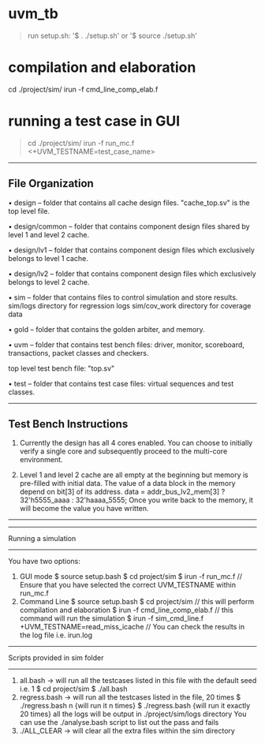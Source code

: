 # uvm_tb
> run setup.sh:   '$ . ./setup.sh' or '$ source ./setup.sh'

# compilation and elaboration
  cd ./project/sim/
  irun -f cmd_line_comp_elab.f

# running a test case in GUI
> cd ./project/sim/
> irun -f run_mc.f <+UVM_TESTNAME=test_case_name>

***************
## File Organization
• design – folder that contains all cache design files. "cache_top.sv" is the top level file.

• design/common – folder that contains component design files shared by level 1 and level 2 cache.

• design/lv1 – folder that contains component design files which exclusively belongs to level 1 cache.

• design/lv2 – folder that contains component design files which exclusively belongs to level 2 cache.

• sim – folder that contains files to control simulation and store results.
    sim/logs            directory for regression logs
    sim/cov_work        directory for coverage data

• gold – folder that contains the golden arbiter, and memory.

• uvm – folder that contains test bench files: driver, monitor, scoreboard, transactions, packet classes and checkers.

  top level test bench file: "top.sv"

• test – folder that contains test case files: virtual sequences and test classes.

***************
## Test Bench Instructions
  1. Currently the design has all 4 cores enabled. You can choose to initially verify a single core and subsequently proceed to the multi-core environment.

  2. Level 1 and level 2 cache are all empty at the beginning but memory is pre-filled with initial data. The value of a data block in
  the memory depend on bit[3] of its address.
  data = addr_bus_lv2_mem[3] ? 32'h5555_aaaa : 32'haaaa_5555;
  Once you write back to the memory, it will become the value you have written.

*******************

**************************************
Running a simulation
**************************************
You have two options:
1. GUI mode
    $ source setup.bash
    $ cd project/sim
    $ irun -f run_mc.f
    // Ensure that you have selected the correct UVM_TESTNAME within run_mc.f
2. Command Line
    $ source setup.bash
    $ cd project/sim
    // this will perform compilation and elaboration
    $ irun -f cmd_line_comp_elab.f 
    // this command will run the simulation
    $ irun -f sim_cmd_line.f +UVM_TESTNAME=read_miss_icache
    // You can check the results in the log file i.e. irun.log

**************************************
Scripts provided in sim folder
**************************************
1. all.bash -> will run all the testcases listed in this file with the default seed i.e. 1
    $ cd project/sim
    $ ./all.bash
2. regress.bash -> will run all the testcases listed in the file, 20 times
    $ ./regress.bash n {will run it n times}
    $ ./regress.bash    {will run it exactly 20 times}
all the logs will be output in ./project/sim/logs directory
You can use the ./analyse.bash script to list out the pass and fails
3. ./ALL_CLEAR -> will clear all the extra files within the sim directory
